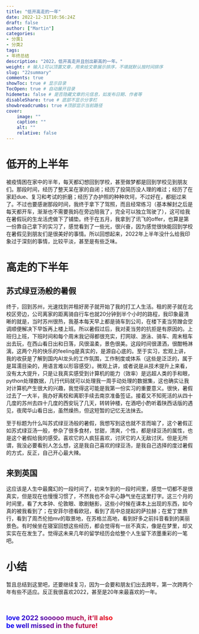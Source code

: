 ```yaml
---
title: "低开高走的一年"
date: 2022-12-31T10:56:24Z
draft: false
author: ["Martin"]
categories: 
- 分类1
- 分类2
tags:
- 年终总结
description: "2022，低开高走并且创出新高的一年。"
weight: # 输入1可以顶置文章，用来给文章展示排序，不填就默认按时间排序
slug: "22summary"
comments: true
showToc: true # 显示目录
TocOpen: true # 自动展开目录
hidemeta: false # 是否隐藏文章的元信息，如发布日期、作者等
disableShare: true # 底部不显示分享栏
showbreadcrumbs: true #顶部显示当前路径
cover:
    image: ""
    caption: ""
    alt: ""
    relative: false
---
```

# 低开的上半年
被疫情困在家中的半年，每天都幻想回到学校，甚至做梦都是回到学校见到朋友们。那段时间，经历了整天呆在家的自闭；经历了投简历没人理的难过；经历了在家赶due、复习和考试的折磨；经历了办护照的种种坎坷，不过好在，都挺过来了。不过也要感谢那段时间，我终于拿下了驾照，而且经常练习（基本解封之后是每天都开车，渐渐也不需要我妈在旁边陪我了，完全可以独立驾驶了），这可给我在暑假玩的生龙活虎做下了铺垫。终于在五月，我拿到了讯飞的offer，也算是第一份靠自己拿下的实习了，感觉看到了一些光，很兴奋，因为感觉很快能回到学校在暑假见到朋友们是很美好的事情。所以回想起来，2022年上半年没什么给我印象过于深刻的事情，比较平淡，甚至是有些乏味。


# 高走的下半年
## 苏式绿豆汤般的暑假
终于，回到苏州，光速找到并租好房子就开始了我的打工人生活。租的房子就在北校区旁边，公司离家的距离骑自行车也就20分钟到半个小时的路程，我印象最清晰的就是，当时苏州很热，我基本每天早上都是骑车到公司，在楼下麦当劳蹭会空调顺便解决下早饭再上楼上班。所以暑假过后，我对麦当劳的抗拒是有原因的。上班归上班，下班时间和每个周末我记得都很充实，打网球、游泳、骑车、周末租车出去玩，在西山看日出和日落，风很温柔，景色很美。这段时间很潇洒，很酣畅淋漓，这两个月的快乐的feeling是真实的，是源自心底的。至于实习，宏观上讲，我的收获是了解到国内AI龙头的工作氛围，工作制度或体系（这些是泛泛的，属于是耳濡目染的，用语言难以形容感受）。微观上讲，或者说是从技术提升上来看，没有太大提升，只是让我真实感受到计算机的能力（效率）是远超人类的手和眼，python处理数据，几行代码就可以处理我一周手动处理的数据集，这也确实让我对计算机产生很大的兴趣，我觉得这可能是我第一份实习的重要意义。很快，暑假过去了一大半，我办好离校和离职手续去南京准备签证。接着又不知死活的从四十几度的苏州去四十几度的西安玩了几天，转转钟楼，在酒吧小酌听着陕西话版的遇见，夜爬华山看日出，虽然燥热，但这短暂的记忆无法抹去。

至于标题为什么叫苏式绿豆汤般的暑假，我想写到这也就不言而喻了，这个暑假正如苏式绿豆汤一般，参杂了很多食材，甘甜，清爽，个性，都是绿豆汤的属性，也是这个暑假给我的感受。喜欢它的人疯狂喜欢，讨厌它的人无敌讨厌。但是无所谓，我没必要看别人怎么想，这是我自己喜欢的绿豆汤，是我自己选择的度过暑假的方式，反正，自己开心最大辣。

## 来到英国
这应该是人生中最魔幻的一段时间了，初来乍到的一段时间里，感觉一切都不是很真实，但是现在也慢慢习惯了，不然我也不会平心静气坐在这里打字。这三个月的时间里，看了大本钟、伦敦眼、歌剧魅影，这些小时候在课本上出现的东西，如今真的被我看到了；在安菲尔德看欧冠，看到了高中总提起的萨拉赫；在爱丁堡旅行，看到了周杰伦拍mv的取景地，在苏格兰高地，看到好多之前抖音看到的美丽景色。有时候坐在寝室回想这些经历，都会觉得有一丝不真实，像是在梦里，却又实实在在发生了。觉得这未来几年的留学经历会给整个人生留下浓墨重彩的一笔吧。

# 小结
暂且总结到这里吧，还要继续复习，因为一会要和朋友们出去跨年，第一次跨两个年有些不适应。反正我很喜欢2022，甚至是20年来最喜欢的一年。

<html>
<head>
  <title></title>
  <style type="text/css">
   .changeColor {
      margin-top: 50px;
      font-size: 18px;
      font-weight: bold;
      width: 300px;
      -webkit-background-clip: text;
      -webkit-text-fill-color: transparent;
      background-image: linear-gradient(90deg, #0000ff, #f00 );
    }
  </style>
</head>
<body>
   <div class="changeColor">love 2022 sooooo much, it’ll also be well missed in the future!</div>
</body>
</html>
